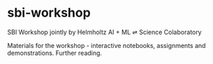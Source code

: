 # sbi-workshop
SBI Workshop jointly by Helmholtz AI + ML ⇌ Science Colaboratory

Materials for the workshop - interactive notebooks, assignments and demonstrations.
Further reading.
